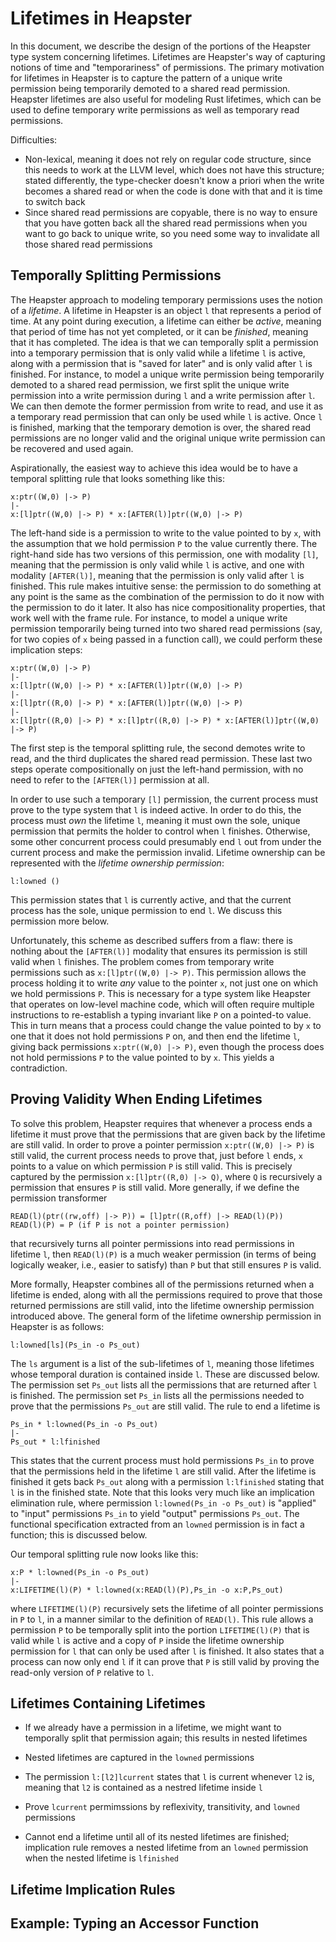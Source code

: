 
# Lifetimes in Heapster

In this document, we describe the design of the portions of the Heapster type
system concerning lifetimes. Lifetimes are Heapster's way of capturing notions
of time and "temporariness" of permissions. The primary motivation for lifetimes
in Heapster is to capture the pattern of a unique write permission being
temporarily demoted to a shared read permission. Heapster lifetimes are also
useful for modeling Rust lifetimes, which can be used to define temporary write
permissions as well as temporary read permissions.


Difficulties:
* Non-lexical, meaning it does not rely on regular code structure, since this
  needs to work at the LLVM level, which does not have this structure; stated
  differently, the type-checker doesn't know a priori when the write becomes a
  shared read or when the code is done with that and it is time to switch back
* Since shared read permissions are copyable, there is no way to ensure that you
  have gotten back all the shared read permissions when you want to go back to
  unique write, so you need some way to invalidate all those shared read
  permissions



## Temporally Splitting Permissions

The Heapster approach to modeling temporary permissions uses the notion of a
_lifetime_. A lifetime in Heapster is an object `l` that represents a period of
time. At any point during execution, a lifetime can either be _active_, meaning
that period of time has not yet completed, or it can be _finished_, meaning that
it has completed. The idea is that we can temporally split a permission into a
temporary permission that is only valid while a lifetime `l` is active, along
with a permission that is "saved for later" and is only valid after `l` is
finished. For instance, to model a unique write permission being temporarily
demoted to a shared read permission, we first split the unique write permission
into a write permission during `l` and a write permission after `l`. We can then
demote the former permission from write to read, and use it as a temporary read
permission that can only be used while `l` is active. Once `l` is finished,
marking that the temporary demotion is over, the shared read permissions are no
longer valid and the original unique write permission can be recovered and used
again.

Aspirationally, the easiest way to achieve this idea would be to have a temporal
splitting rule that looks something like this:

```
x:ptr((W,0) |-> P)
|-
x:[l]ptr((W,0) |-> P) * x:[AFTER(l)]ptr((W,0) |-> P)
```

The left-hand side is a permission to write to the value pointed to by `x`, with
the assumption that we hold permission `P` to the value currently there. The
right-hand side has two versions of this permission, one with modality `[l]`,
meaning that the permission is only valid while `l` is active, and one with
modality `[AFTER(l)]`, meaning that the permission is only valid after `l` is
finished. This rule makes intuitive sense: the permission to do something at any
point is the same as the combination of the permission to do it now with the
permission to do it later. It also has nice compositionality properties, that
work well with the frame rule. For instance, to model a unique write permission
temporarily being turned into two shared read permissions (say, for two copies
of `x` being passed in a function call), we could perform these implication
steps:

```
x:ptr((W,0) |-> P)
|-
x:[l]ptr((W,0) |-> P) * x:[AFTER(l)]ptr((W,0) |-> P)
|-
x:[l]ptr((R,0) |-> P) * x:[AFTER(l)]ptr((W,0) |-> P)
|-
x:[l]ptr((R,0) |-> P) * x:[l]ptr((R,0) |-> P) * x:[AFTER(l)]ptr((W,0) |-> P)
```

The first step is the temporal splitting rule, the second demotes write to read,
and the third duplicates the shared read permission. These last two steps
operate compositionally on just the left-hand permission, with no need to
refer to the `[AFTER(l)]` permission at all.

In order to use such a temporary `[l]` permission, the current process must
prove to the type system that `l` is indeed active. In order to do this, the
process must _own_ the lifetime `l`, meaning it must own the sole, unique
permission that permits the holder to control when `l` finishes. Otherwise, some
other concurrent process could presumably end `l` out from under the current
process and make the permission invalid. Lifetime ownership can be represented
with the _lifetime ownership permission_:

```
l:lowned ()
```

This permission states that `l` is currently active, and that the current
process has the sole, unique permission to end `l`. We discuss this permission
more below.


Unfortunately, this scheme as described suffers from a flaw: there is nothing
about the `[AFTER(l)]` modality that ensures its permission is still valid when
`l` finishes. The problem comes from temporary write permissions such as
`x:[l]ptr((W,0) |-> P)`. This permission allows the process holding it to write
_any_ value to the pointer `x`, not just one on which we hold permissions `P`.
This is necessary for a type system like Heapster that operates on low-level
machine code, which will often require multiple instructions to re-establish a
typing invariant like `P` on a pointed-to value. This in turn means that a
process could change the value pointed to by `x` to one that it does not hold
permissions `P` on, and then end the lifetime `l`, giving back permissions
`x:ptr((W,0) |-> P)`, even though the process does not hold permissions `P` to
the value pointed to by `x`. This yields a contradiction.


## Proving Validity When Ending Lifetimes

To solve this problem, Heapster requires that whenever a process ends a lifetime
it must prove that the permissions that are given back by the lifetime are still
valid. In order to prove a pointer permission `x:ptr((W,0) |-> P)` is still
valid, the current process needs to prove that, just before `l` ends, `x` points
to a value on which permission `P` is still valid. This is precisely captured by
the permission `x:[l]ptr((R,0) |-> Q)`, where `Q` is recursively a permission
that ensures `P` is still valid. More generally, if we define the permission
transformer

```
READ(l)(ptr((rw,off) |-> P)) = [l]ptr((R,off) |-> READ(l)(P))
READ(l)(P) = P (if P is not a pointer permission)
```

that recursively turns all pointer permissions into read permissions in lifetime
`l`, then `READ(l)(P)` is a much weaker permission (in terms of being logically
weaker, i.e., easier to satisfy) than `P` but that still ensures `P` is valid.

More formally, Heapster combines all of the permissions returned when a lifetime
is ended, along with all the permissions required to prove that those returned
permissions are still valid, into the lifetime ownership permission introduced
above. The general form of the lifetime ownership permission in Heapster is as
follows:

```
l:lowned[ls](Ps_in -o Ps_out)
```

The `ls` argument is a list of the sub-lifetimes of `l`, meaning those lifetimes
whose temporal duration is contained inside `l`. These are discussed below. The
permission set `Ps_out` lists all the permissions that are returned after `l` is
finished. The permission set `Ps_in` lists all the permissions needed to prove
that the permissions `Ps_out` are still valid. The rule to end a lifetime is

```
Ps_in * l:lowned(Ps_in -o Ps_out)
|-
Ps_out * l:lfinished
```

This states that the current process must hold permissions `Ps_in` to prove that
the permissions held in the lifetime `l` are still valid. After the lifetime is
finished it gets back `Ps_out` along with a permission `l:lfinished` stating
that `l` is in the finished state. Note that this looks very much like an
implication elimination rule, where permission `l:lowned(Ps_in -o Ps_out)` is
"applied" to "input" permissions `Ps_in` to yield "output" permissions `Ps_out`.
The functional specification extracted from an `lowned` permission is in fact a
function; this is discussed below.


Our temporal splitting rule now looks like this:

```
x:P * l:lowned(Ps_in -o Ps_out)
|-
x:LIFETIME(l)(P) * l:lowned(x:READ(l)(P),Ps_in -o x:P,Ps_out)
```

where `LIFETIME(l)(P)` recursively sets the lifetime of all pointer permissions
in `P` to `l`, in a manner similar to the definition of `READ(l)`. This rule
allows a permission `P` to be temporally split into the portion `LIFETIME(l)(P)`
that is valid while `l` is active and a copy of `P` inside the lifetime
ownership permission for `l` that can only be used after `l` is finished. It
also states that a process can now only end `l` if it can prove that `P` is
still valid by proving the read-only version of `P` relative to `l`.


## Lifetimes Containing Lifetimes

- If we already have a permission in a lifetime, we might want to temporally split that
    permission again; this results in nested lifetimes

- Nested lifetimes are captured in the `lowned` permissions

- The permission `l:[l2]lcurrent` states that `l` is current whenever `l2` is,
  meaning that `l2` is contained as a nestred lifetime inside `l`

- Prove `lcurrent` permimssions by reflexivity, transitivity, and `lowned` permissions

- Cannot end a lifetime until all of its nested lifetimes are finished;
  implication rule removes a nested lifetime from an `lowned` permission when
  the nested lifetime is `lfinished`


## Lifetime Implication Rules


## Example: Typing an Accessor Function

